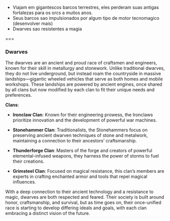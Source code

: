
- Viajam em gigantescos barcos terrestres, eles perderam suas antigas fortalezas para os orcs a muitos anos.
- Seus barcos sao impulsionados por algum tipo de motor tecnomagico (desenvolver mais)
- Dwarves sao resistentes a magia

===
### Dwarves

The dwarves are an ancient and proud race of craftsmen and engineers, known for their skill in metallurgy and stonework. Unlike traditional dwarves, they do not live underground, but instead roam the countryside in massive landships—gigantic wheeled vehicles that serve as both homes and mobile workshops. These landships are powered by ancient engines, once shared by all clans but now modified by each clan to fit their unique needs and preferences.

**Clans**:

- **Ironclaw Clan**: Known for their engineering prowess, the Ironclaws prioritize innovation and the development of powerful war machines.
    
- **Stonehammer Clan**: Traditionalists, the Stonehammers focus on preserving ancient dwarven techniques of stone and metalwork, maintaining a connection to their ancestors’ craftsmanship.
    
- **Thunderforge Clan**: Masters of the forge and creators of powerful elemental-infused weapons, they harness the power of storms to fuel their creations.
    
- **Grimsteel Clan**: Focused on magical resistance, this clan’s members are experts in crafting enchanted armor and tools that repel magical influences.
    

With a deep connection to their ancient technology and a resistance to magic, dwarves are both respected and feared. Their society is built around honor, craftsmanship, and survival, but as time goes on, their once-unified race is starting to develop differing ideals and goals, with each clan embracing a distinct vision of the future.